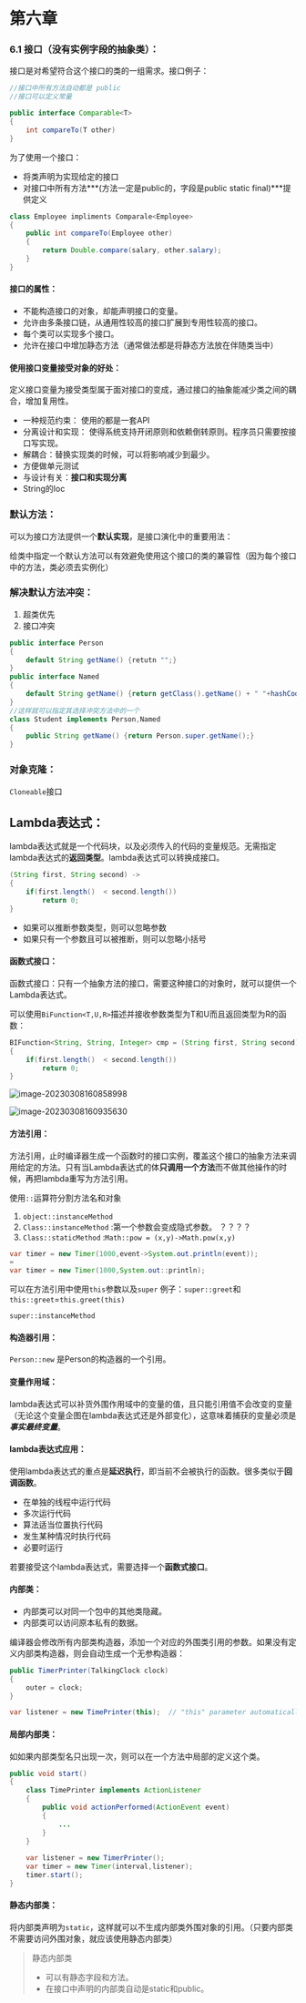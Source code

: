 # 第六章

### 6.1 接口（没有实例字段的抽象类）：

接口是对希望符合这个接口的类的一组需求。接口例子：

```java
//接口中所有方法自动都是 public
//接口可以定义常量

public interface Comparable<T>
{
    int compareTo(T other)
}
```

为了使用一个接口：

* 将类声明为实现给定的接口
* 对接口中所有方法***(方法一定是public的，字段是public static final)***提供定义

```java
class Employee impliments Comparale<Employee>
{
    public int compareTo(Employee other)
    {
        return Double.compare(salary, other.salary);
	}
}
```



#### 接口的属性：

* 不能构造接口的对象，却能声明接口的变量。
* 允许由多条接口链，从通用性较高的接口扩展到专用性较高的接口。
* 每个类可以实现多个接口。
* 允许在接口中增加静态方法（通常做法都是将静态方法放在伴随类当中）



#### 使用接口变量接受对象的好处：

定义接口变量为接受类型属于面对接口的变成，通过接口的抽象能减少类之间的耦合，增加复用性。

* 一种规范约束：  使用的都是一套API
* 分离设计和实现：  使得系统支持开闭原则和依赖倒转原则。程序员只需要按接口写实现。
* 解耦合：替换实现类的时候，可以将影响减少到最少。
* 方便做单元测试
* 与设计有关：**接口和实现分离**
* String的Ioc



### 默认方法：

可以为接口方法提供一个**默认实现**，是接口演化中的重要用法：

给类中指定一个默认方法可以有效避免使用这个接口的类的兼容性（因为每个接口中的方法，类必须去实例化）



### 解决默认方法冲突：

1. 超类优先
2. 接口冲突

```java
public interface Person
{
    default String getName() {retutn "";}
}
public interface Named
{
    default String getName() {return getClass().getName() + " "+hashCode();}
}
//这样就可以指定其选择冲突方法中的一个
class Student implements Person,Named
{
	public String getName() {return Person.super.getName();}
}
```



### 对象克隆：

``Cloneable``接口



## Lambda表达式：

lambda表达式就是一个代码块，以及必须传入的代码的变量规范。无需指定lambda表达式的**返回类型**。lambda表达式可以转换成接口。

```java
(String first, String second) -> 
{
	if(first.length()  < second.length())
        return 0;
}
```



* 如果可以推断参数类型，则可以忽略参数
* 如果只有一个参数且可以被推断，则可以忽略小括号



#### 函数式接口：

函数式接口：只有一个抽象方法的接口，需要这种接口的对象时，就可以提供一个Lambda表达式。

可以使用```BiFunction<T,U,R>```描述并接收参数类型为T和U而且返回类型为R的函数：

```java
BIFunction<String, String, Integer> cmp = (String first, String second) -> 
{
	if(first.length()  < second.length())
        return 0;
}
```

![image-20230308160858998](/home/lynliam/.config/Typora/typora-user-images/image-20230308160858998.png)

![image-20230308160935630](/home/lynliam/.config/Typora/typora-user-images/image-20230308160935630.png)

#### 方法引用：

方法引用，止时编译器生成一个函数时的接口实例，覆盖这个接口的抽象方法来调用给定的方法。只有当Lambda表达式的体**只调用一个方法**而不做其他操作的时候，再把lambda重写为方法引用。

使用```::```运算符分割方法名和对象

1. ```object::instanceMethod```
2. ```Class::instanceMethod```     :第一个参数会变成隐式参数。    ？？？？
3. ```Class::staticMethod```       :```Math::pow = (x,y)->Math.pow(x,y)```

```java
var timer = new Timer(1000,event->System.out.println(event));
=
var timer = new Timer(1000,System.out::println);
```

可以在方法引用中使用```this```参数以及```super```             例子：```super::greet```和```this::greet```=```this.greet(this)```

```super::instanceMethod```



#### 构造器引用：

```Person::new```    是Person的构造器的一个引用。



#### 变量作用域：

lambda表达式可以补货外围作用域中的变量的值，且只能引用值不会改变的变量（无论这个变量企图在lambda表达式还是外部变化），这意味着捕获的变量必须是***事实最终变量***。

#### lambda表达式应用：

使用lambda表达式的重点是**延迟执行**，即当前不会被执行的函数。很多类似于**回调函数**。

* 在单独的线程中运行代码
* 多次运行代码
* 算法适当位置执行代码
* 发生某种情况时执行代码
* 必要时运行

若要接受这个lambda表达式，需要选择一个**函数式接口**。



#### 内部类：

* 内部类可以对同一个包中的其他类隐藏。
* 内部类可以访问原本私有的数据。

编译器会修改所有内部类构造器，添加一个对应的外围类引用的参数。如果没有定义内部类构造器，则会自动生成一个无参构造器：

```java
public TimerPrinter(TalkingClock clock)
{
    outer = clock;
}
```

```java
var listener = new TimePrinter(this);  // "this" parameter automatically added
```



#### 局部内部类：

如如果内部类型名只出现一次，则可以在一个方法中局部的定义这个类。

```java
public void start()
{
    class TimePrinter implements ActionListener
    {
        public void actionPerformed(ActionEvent event)
        {
            ...
		}
	}
    
    var listener = new TimerPrinter();
    var timer = new Timer(interval,listener);
    timer.start();
}
```



#### 静态内部类：

将内部类声明为```static```，这样就可以不生成内部类外围对象的引用。（只要内部类不需要访问外围对象，就应该使用静态内部类）

> 静态内部类
>
> * 可以有静态字段和方法。
> * 在接口中声明的内部类自动是static和public。







